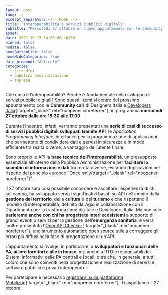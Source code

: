 ```yaml
---
layout: post
lang: it
excerpt_separator: <!-- MORE -->
title: "Interoperabilità e servizi pubblici digitali"
subtitle: "Mercoledì 27 ottobre un nuovo appuntamento con le Community call"
asset: 
date: 2021-10-15 14:00:00 +0200
pinned: false
nodate: false
homeBottomLink: false
homeHideCategories: true
date_prepend: "Articolo"
categories:
  - cittadini
  - pubblica amministrazione
  - imprese
---
```


Che cosa è l’interoperabilità? Perché è fondamentale nello sviluppo di servizi pubblici digitali? Sono questi i temi al centro del prossimo appuntamento con le **Community call** di Designers Italia e [Developers Italia](https://developers.italia.it/){:target="_blank" rel="noopener noreferrer"}, in programma **mercoledì 27 ottobre dalle ore 15:30 alle 17.00**. 

Durante l’incontro, infatti, verranno presentati una **serie di casi di successo di servizi pubblici digitali sviluppati tramite API**, le *Application Programming Interface*, interfacce per la programmazione di applicazioni che permettono di condividere dati e servizi in sicurezza e in modo efficiente tra realtà diverse, a vantaggio dell’utente finale.

Sono proprio le API la **base tecnica dell’interoperabilità**, un presupposto essenziale all’interno della Pubblica Amministrazione per **facilitare lo scambio di informazioni e dati** tra realtà diverse, evitando duplicazioni nel rispetto del principio europeo “[Once only](https://ec.europa.eu/cefdigital/wiki/display/CEFDIGITAL/Once+Only+Principle){:target="_blank" rel="noopener noreferrer"}”.

Il 27 ottobre sarà così possibile conoscere e ascoltare l’esperienza di chi, sul campo, ha sviluppato servizi significativi basati su API nell’ambito della **gestione del territorio**, della **cultura** e del **turismo** e che rispettano il modello di interoperabilità, definito da Agid in collaborazione con il Dipartimento per la trasformazione digitale e Developers Italia.  Ma non solo: **parleremo anche con chi ha progettato interi ecosistemi** a supporto di grandi eventi o servizi per la gestione dell’**emergenza sanitaria**, e verrà inoltre presentato l'[OpenAPI Checker](https://medium.com/@Developers_Italia/openapi-checker-il-verificatore-delle-interfacce-digitali-api-1d50b978c8c5){:target="_blank" rel="noopener noreferrer"}, uno strumento automatico open source utile a correggere gli errori più diffusi nella fase di progettazione di un'API.

L’appuntamento si rivolge, in particolare, a **sviluppatori e funzionari delle PA, ai loro fornitori e alle in house**, ma anche a RTD e responsabili dei Sistemi Informativi delle PA centrali e locali, oltre che, in generale, a tutti coloro che sono coinvolti nella progettazione e realizzazione di servizi e software pubblici e privati interoperabili. 

Per partecipare è necessario [registrarsi sulla piattaforma Mobilizon](https://mobilizon.it/events/6ec9dd7f-0786-468e-8c67-c336634a2825){:target="_blank" rel="noopener noreferrer"}. Ti aspettiamo il 27 ottobre!
